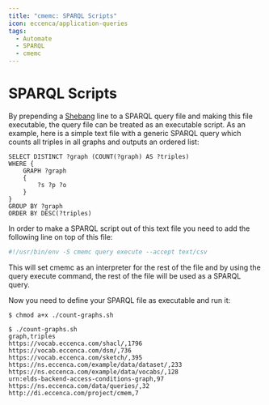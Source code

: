 ```yaml
---
title: "cmemc: SPARQL Scripts"
icon: eccenca/application-queries
tags:
  - Automate
  - SPARQL
  - cmemc
---
```

# SPARQL Scripts

By prepending a [Shebang](https://en.wikipedia.org/wiki/Shebang_(Unix)) line to a SPARQL query file and making this file executable, the query file can be treated as an executable script.
As an example, here is a simple text file with a generic SPARQL query which counts all triples in all graphs and outputs an ordered list:

``` sparql title="count-graphs.sh"
SELECT DISTINCT ?graph (COUNT(?graph) AS ?triples)
WHERE {
    GRAPH ?graph
    {
        ?s ?p ?o
    }
}
GROUP BY ?graph
ORDER BY DESC(?triples)
```

In order to make a SPARQL script out of this text file you need to add the following line on top of this file:

``` bash title="shebang line for SPARQL scripts"
#!/usr/bin/env -S cmemc query execute --accept text/csv
```

This will set cmemc as an interpreter for the rest of the file and by using the query execute command, the rest of the file will be used as a SPARQL query.

Now you need to define your SPARQL file as executable and run it:

``` shell-session
$ chmod a+x ./count-graphs.sh
```

``` shell-session
$ ./count-graphs.sh
graph,triples
https://vocab.eccenca.com/shacl/,1796
https://vocab.eccenca.com/dsm/,736
https://vocab.eccenca.com/sketch/,395
https://ns.eccenca.com/example/data/dataset/,233
https://ns.eccenca.com/example/data/vocabs/,128
urn:elds-backend-access-conditions-graph,97
https://ns.eccenca.com/data/queries/,32
http://di.eccenca.com/project/cmem,7
```

